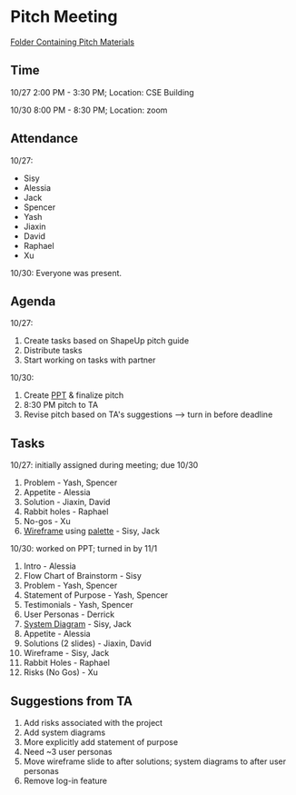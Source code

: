 # Pitch Meeting
[Folder Containing Pitch Materials](../../specs/pitch)
## Time
10/27 2:00 PM - 3:30 PM; Location: CSE Building

10/30 8:00 PM - 8:30 PM; Location: zoom

## Attendance
10/27:
- Sisy
- Alessia
- Jack
- Spencer
- Yash
- Jiaxin
- David
- Raphael
- Xu

10/30:
Everyone was present.

## Agenda
10/27:
1. Create tasks based on ShapeUp pitch guide
2. Distribute tasks
3. Start working on tasks with partner

10/30:
1. Create [PPT](../../specs/pitch/CSE%2011%20Team%2034%20Pitch%20Presentation.pdf) & finalize pitch
2. 8:30 PM pitch to TA
3. Revise pitch based on TA's suggestions --> turn in before deadline

## Tasks
10/27: initially assigned during meeting; due 10/30
1. Problem - Yash, Spencer
2. Appetite - Alessia
3. Solution - Jiaxin, David
4. Rabbit holes - Raphael
5. No-gos - Xu
6. [Wireframe](../../specs/pitch/Wireframe.png) using [palette](../../specs/pitch/palette.png) - Sisy, Jack

10/30: worked on PPT; turned in by 11/1
1. Intro - Alessia
2. Flow Chart of Brainstorm - Sisy
3. Problem - Yash, Spencer
4. Statement of Purpose - Yash, Spencer
5. Testimonials - Yash, Spencer
6. User Personas - Derrick
7. [System Diagram](../../specs/pitch/budgeter-system-diagram.drawio.png) - Sisy, Jack
8. Appetite - Alessia
9. Solutions (2 slides) - Jiaxin, David
10. Wireframe - Sisy, Jack
11. Rabbit Holes - Raphael
12. Risks (No Gos) - Xu

## Suggestions from TA
1. Add risks associated with the project
2. Add system diagrams
3. More explicitly add statement of purpose
4. Need ~3 user personas
5. Move wireframe slide to after solutions; system diagrams to after user personas
6. Remove log-in feature
